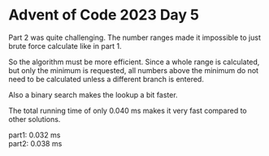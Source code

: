 # Advent of Code 2023 Day 5

Part 2 was quite challenging. The number ranges made it impossible to just brute force
calculate like in part 1.

So the algorithm must be more efficient. Since a whole range is calculated, but only the
minimum is requested, all numbers above the minimum do not need to be calculated unless
a different branch is entered.

Also a binary search makes the lookup a bit faster.

The total running time of only 0.040 ms makes it very fast compared to other solutions.

part1: 0.032 ms  
part2: 0.038 ms  
